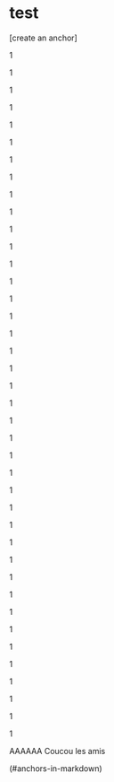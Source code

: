 # test


[create an anchor]

1

1

1

1

1

1

1

1

1

1

1

1

1

1

1

1

1

1

1

1

1

1

1

1

1

1

1

1

1

1

1

1

1

1

1

1

1

1

1

1

<div id="#anchors-in-markdown">AAAAAA</a> Coucou les amis

(#anchors-in-markdown)









